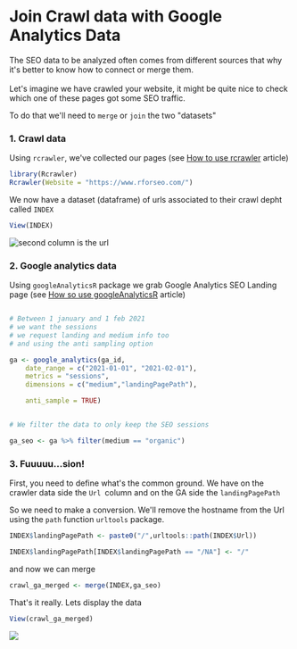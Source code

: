 # Join Crawl data with Google Analytics Data

The SEO data to be analyzed often comes from different sources that why it's better to know how to connect or merge them. \
\
Let's imagine we have crawled your website, it might be quite nice to check which one of these pages got some SEO traffic.&#x20;

To do that we'll need to `merge` or `join` the two "datasets"&#x20;

### 1. Crawl data

Using `rcrawler`, we've collected our pages  (see [How to use rcrawler](../crawl/rcrawler.md) article)

```r
library(Rcrawler)
Rcrawler(Website = "https://www.rforseo.com/")
```

We now have a dataset (dataframe) of urls associated to their crawl depht called `INDEX`

```r
View(INDEX)
```

![second column is the url](../.gitbook/assets/screenshot-2021-04-21-at-11.11.18-pm.png)

### 2. Google analytics data

Using `googleAnalyticsR` package we grab Google Analytics SEO Landing page (see [How so use googleAnalyticsR](../apis/web-analytics-google-analytics.md) article)

```r

# Between 1 january and 1 feb 2021
# we want the sessions
# we request landing and medium info too 
# and using the anti sampling option

ga <- google_analytics(ga_id, 
    date_range = c("2021-01-01", "2021-02-01"),
    metrics = "sessions",
    dimensions = c("medium","landingPagePath"),
    anti_sample = TRUE)


# We filter the data to only keep the SEO sessions

ga_seo <- ga %>% filter(medium == "organic")
```

### 3. Fuuuuu...sion!

First, you need to define what's the common ground. We have on the crawler data side the `Url `column and on the GA side the `landingPagePath`

So we need to make a conversion.  We'll remove the hostname from the Url using the `path` function `urltools` package.&#x20;

```r
INDEX$landingPagePath <- paste0("/",urltools::path(INDEX$Url))

INDEX$landingPagePath[INDEX$landingPagePath == "/NA"] <- "/"
```

and now we can merge

```r
crawl_ga_merged <- merge(INDEX,ga_seo)
```

That's it really. Lets display the data

```r
View(crawl_ga_merged)
```

![](../.gitbook/assets/screenshot-2021-05-13-at-4.28.01-pm.png)



